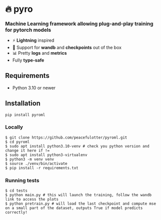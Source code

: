 # 🔥 pyro

<b style='font-size:16px'>Machine Learning framework allowing plug-and-play training for pytorch models</b>

-   ⚡ <b>Lightning</b> inspired
-   💾 Support for <b>wandb</b> and <b>checkpoints</b> out of the box
-   📊 Pretty <b>logs</b> and <b>metrics</b>
-   Fully <b>type-safe</b>

## Requirements

-   Python 3.10 or newer

## Installation

```shell
pip install pyroml
```

### Locally

```shell
$ git clone https://github.com/peacefulotter/pyroml.git
$ cd pyroml
$ sudo apt install python3.10-venv # check you python version and change it here if !=
$ sudo apt install python3-virtualenv
$ python3 -m venv venv
$ source ./venv/bin/activate
$ pip install -r requirements.txt
```

### Running tests

```shell
$ cd tests
$ python main.py # this will launch the training, follow the wandb link to access the plots
$ python pretrain.py # will load the last checkpoint and compute mse on a small part of the dataset, outputs True if model predicts correctly!
```
